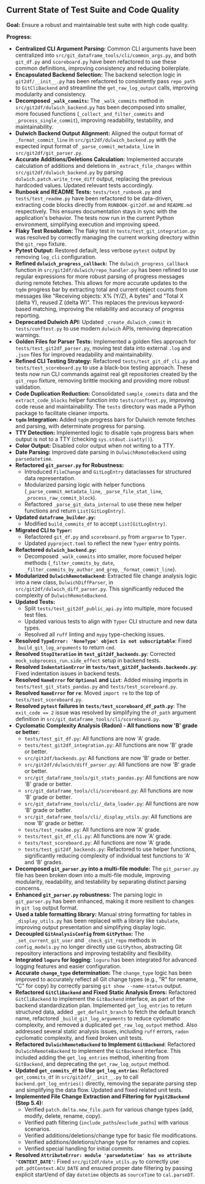 ## Current State of Test Suite and Code Quality

**Goal:** Ensure a robust and maintainable test suite with high code quality.

**Progress:**
- **Centralized CLI Argument Parsing:** Common CLI arguments have been centralized into `src/git_dataframe_tools/cli/common_args.py`, and both `git_df.py` and `scoreboard.py` have been refactored to use these common definitions, improving consistency and reducing boilerplate.
- **Encapsulated Backend Selection:** The backend selection logic in `git2df/__init__.py` has been refactored to consistently pass `repo_path` to `GitCliBackend` and streamline the `get_raw_log_output` calls, improving modularity and consistency.
- **Decomposed `_walk_commits`:** The `_walk_commits` method in `src/git2df/dulwich_backend.py` has been decomposed into smaller, more focused functions (`_collect_and_filter_commits` and `_process_single_commit`), improving readability, testability, and maintainability.
- **Dulwich Backend Output Alignment:** Aligned the output format of `_format_commit_line` in `src/git2df/dulwich_backend.py` with the expected input format of `_parse_commit_metadata_line` in `src/git2df/git_parser.py`.
- **Accurate Additions/Deletions Calculation:** Implemented accurate calculation of additions and deletions in `_extract_file_changes` within `src/git2df/dulwich_backend.py` by parsing `dulwich.patch.write_tree_diff` output, replacing the previous hardcoded values. Updated relevant tests accordingly.
- **Runbook and README Tests:** `tests/test_runbook.py` and `tests/test_readme.py` have been refactored to be data-driven, extracting code blocks directly from `RUNBOOK-git2df.md` and `README.md` respectively. This ensures documentation stays in sync with the application's behavior. The tests now run in the current Python environment, simplifying execution and improving speed.
- **Flaky Test Resolution:** The flaky test in `tests/test_git_integration.py` was resolved by correctly managing the current working directory within the `git_repo` fixture.
- **Pytest Output:** Restored default, less verbose `pytest` output by removing `log_cli` configuration.
- **Refined `dulwich_progress_callback`:** The `dulwich_progress_callback` function in `src/git2df/dulwich/repo_handler.py` has been refined to use regular expressions for more robust parsing of progress messages during remote fetches. This allows for more accurate updates to the `tqdm` progress bar by extracting total and current object counts from messages like "Receiving objects: X% (Y/Z), A bytes" and "Total X (delta Y), reused Z (delta W)". This replaces the previous keyword-based matching, improving the reliability and accuracy of progress reporting.
- **Deprecated Dulwich API:** Updated `_create_dulwich_commit` in `tests/conftest.py` to use modern `dulwich` APIs, removing deprecation warnings.
- **Golden Files for Parser Tests:** Implemented a golden files approach for `tests/test_git2df_parser.py`, moving test data into external `.log` and `.json` files for improved readability and maintainability.
- **Refined CLI Testing Strategy:** Refactored `tests/test_git_df_cli.py` and `tests/test_scoreboard.py` to use a black-box testing approach. These tests now run CLI commands against real git repositories created by the `git_repo` fixture, removing brittle mocking and providing more robust validation.
- **Code Duplication Reduction:** Consolidated `sample_commits` data and the `extract_code_blocks` helper function into `tests/conftest.py`, improving code reuse and maintainability. The `tests` directory was made a Python package to facilitate cleaner imports.
- **`tqdm` Integration:** Added `tqdm` progress bars for Dulwich remote fetches and parsing, with determinate progress for parsing.
- **TTY Detection:** Implemented logic to disable `tqdm` progress bars when output is not to a TTY (checking `sys.stdout.isatty()`).
- **Color Output:** Disabled color output when not writing to a TTY.
- **Date Parsing:** Improved date parsing in `DulwichRemoteBackend` using `parsedatetime`.
- **Refactored `git_parser.py` for Robustness:**
    - Introduced `FileChange` and `GitLogEntry` dataclasses for structured data representation.
    - Modularized parsing logic with helper functions (`_parse_commit_metadata_line`, `_parse_file_stat_line`, `_process_raw_commit_block`).
    - Refactored `_parse_git_data_internal` to use these new helper functions and return `List[GitLogEntry]`.
- **Updated `dataframe_builder.py`:**
    - Modified `build_commits_df` to accept `List[GitLogEntry]`.
- **Migrated CLI to `Typer`:**
    - Refactored `git_df.py` and `scoreboard.py` from `argparse` to `Typer`.
    - Updated `pyproject.toml` to reflect the new `Typer` entry points.
- **Refactored `dulwich_backend.py`:**
    - Decomposed `_walk_commits` into smaller, more focused helper methods (`_filter_commits_by_date`, `_filter_commits_by_author_and_grep`, `_format_commit_line`).
- **Modularized `DulwichRemoteBackend`:** Extracted file change analysis logic into a new class, `DulwichDiffParser`, in `src/git2df/dulwich_diff_parser.py`. This significantly reduced the complexity of `DulwichRemoteBackend`.
- **Updated Tests:**
    - Split `tests/test_git2df_public_api.py` into multiple, more focused test files.
    - Updated various tests to align with `Typer` CLI structure and new data types.
    - Resolved all `ruff` linting and `mypy` type-checking issues.
- **Resolved `TypeError: 'NoneType' object is not subscriptable`**: Fixed `_build_git_log_arguments` to return `cmd`.
- **Resolved `StopIteration` in `test_git2df_backends.py`**: Corrected `mock_subprocess_run.side_effect` setup in backend tests.
- **Resolved `IndentationError` in `tests/test_git2df_backends.backends.py`**: Fixed indentation issues in backend tests.
- **Resolved `NameError` for `Optional` and `List`**: Added missing imports in `tests/test_git_stats_pandas.py` and `tests/test_scoreboard.py`.
- **Resolved `NameError` for `re`**: Moved `import re` to the top of `tests/test_scoreboard.py`.
- **Resolved `pytest` failures in `tests/test_scoreboard_df_path.py`**: The `exit_code == 2` issue was resolved by simplifying the `df_path` argument definition in `src/git_dataframe_tools/cli/scoreboard.py`.
- **Cyclomatic Complexity Analysis (Radon) - All functions now 'B' grade or better:**
    *   `tests/test_git_df.py`: All functions are now 'A' grade.
    *   `tests/test_git2df_integration.py`: All functions are now 'B' grade or better.
    *   `src/git2df/backends.py`: All functions are now 'B' grade or better.
    *   `src/git2df/dulwich/diff_parser.py`: All functions are now 'B' grade or better.
    *   `src/git_dataframe_tools/git_stats_pandas.py`: All functions are now 'B' grade or better.
    *   `src/git_dataframe_tools/cli/scoreboard.py`: All functions are now 'B' grade or better.
    *   `src/git_dataframe_tools/cli/_data_loader.py`: All functions are now 'B' grade or better.
    *   `src/git_dataframe_tools/cli/_display_utils.py`: All functions are now 'B' grade or better.
    *   `tests/test_readme.py`: All functions are now 'A' grade.
    *   `tests/test_git_df_cli.py`: All functions are now 'A' grade.
    *   `tests/test_scoreboard.py`: All functions are now 'A' grade.
    *   `tests/test_git2df_backends.py`: Refactored to use helper functions, significantly reducing complexity of individual test functions to 'A' and 'B' grades.
- **Decomposed `git_parser.py` into a multi-file module:** The `git_parser.py` file has been broken down into a multi-file module, improving modularity, readability, and testability by separating distinct parsing concerns.
- **Enhanced `git_parser.py` robustness:** The parsing logic in `git_parser.py` has been enhanced, making it more resilient to changes in `git log` output format.
- **Used a table formatting library:** Manual string formatting for tables in `_display_utils.py` has been replaced with a library like `tabulate`, improving output presentation and simplifying display logic.
- **Decoupled `GitAnalysisConfig` from `GitPython`:** The `_set_current_git_user` and `_check_git_repo` methods in `config_models.py` no longer directly use `GitPython`, abstracting Git repository interactions and improving testability and flexibility.
- **Integrated `loguru` for logging:** `loguru` has been integrated for advanced logging features and easier configuration.
- **Accurate `change_type` determination:** The `change_type` logic has been improved to accurately reflect all Git change types (e.g., "R" for rename, "C" for copy) by correctly parsing `git show --name-status` output.
- **Refactored `GitCliBackend` and Fixed Static Analysis Errors:** Refactored `GitCliBackend` to implement the `GitBackend` interface, as part of the backend standardization plan. Implemented `get_log_entries` to return structured data, added `_get_default_branch` to fetch the default branch name, refactored `_build_git_log_arguments` to reduce cyclomatic complexity, and removed a duplicated `get_raw_log_output` method. Also addressed several static analysis issues, including `ruff` errors, `radon` cyclomatic complexity, and fixed broken unit tests.
- **Refactored `DulwichRemoteBackend` to Implement `GitBackend`**: Refactored `DulwichRemoteBackend` to implement the `GitBackend` interface. This included adding the `get_log_entries` method, inheriting from `GitBackend`, and deprecating the `get_raw_log_output` method.
- **Updated `get_commits_df` to Use `get_log_entries`**: Refactored `get_commits_df` in `src/git2df/__init__.py` to call `backend.get_log_entries()` directly, removing the separate parsing step and simplifying the data flow. Updated and fixed related unit tests.
- **Implemented File Change Extraction and Filtering for `Pygit2Backend` (Step 5.4):**
    - Verified `patch.delta.new_file.path` for various change types (add, modify, delete, rename, copy).
    - Verified path filtering (`include_paths`/`exclude_paths`) with various scenarios.
    - Verified additions/deletions/change type for basic file modifications.
    - Verified additions/deletions/change type for renames and copies.
    - Verified special handling for initial commits.
- **Resolved `AttributeError: module 'parsedatetime' has no attribute 'CONTEXT_DATE'`**: Fixed `src/git2df/date_utils.py` to correctly use `pdt.pdtContext.ACU_DATE` and ensured proper date filtering by passing explicit start/end of day `datetime` objects as `sourceTime` to `cal.parseDT`.
